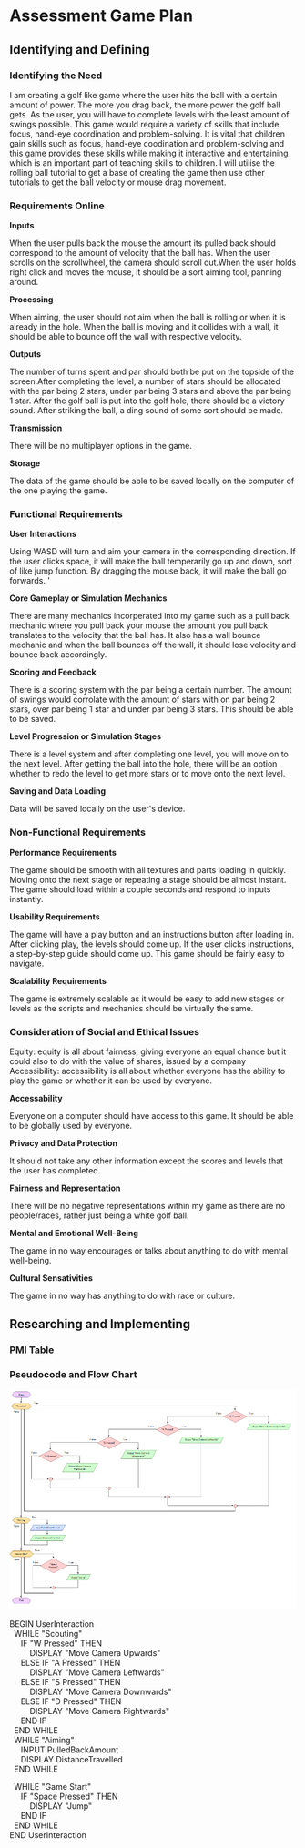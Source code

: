 # **Assessment Game Plan**

## **Identifying and Defining**

### **Identifying the Need**

I am creating a golf like game where the user hits the ball with a certain amount of power. The more you drag back, the more power the golf ball gets. As the user, you will have to complete levels with the least amount of swings possible. This game would require a variety of skills that include focus, hand-eye coordination and problem-solving. It is vital that children gain skills such as focus, hand-eye coodination and problem-solving and this game provides these skills while making it interactive and entertaining which is an important part of teaching skills to children. I will utilise the rolling ball tutorial to get a base of creating the game then use other tutorials to get the ball velocity or mouse drag movement.

### **Requirements Online**

**Inputs**

When the user pulls back the mouse the amount its pulled back should correspond to the amount of velocity that the ball has. When the user scrolls on the scrollwheel, the camera should scroll out.When the user holds right click and moves the mouse, it should be a sort aiming tool, panning around.

**Processing**

When aiming,  the user should not aim when the ball is rolling or when it is already in the hole. When the ball is moving and it collides with a wall, it should be able to bounce off the wall with respective velocity. 

**Outputs**

The number of turns spent and par should both be put on the topside of the screen.After completing the level, a number of stars should be allocated with the par being 2 stars, under par being 3 stars and above the par being 1 star. After the golf ball is put into the golf hole, there should be a victory sound. After striking the ball, a ding sound of some sort should be made.

**Transmission**

There will be no multiplayer options in the game.


**Storage**

The data of the game should be able to be saved locally on the computer of the one playing the game.

### **Functional Requirements**

**User Interactions**

Using WASD will turn and aim your camera in the corresponding direction. If the user clicks space, it will make the ball temperarily go up and down, sort of like jump function. By dragging the mouse back, it will make the ball go forwards. '

**Core Gameplay or Simulation Mechanics**
 
There are many mechanics incorperated into my game such as a pull back mechanic where you pull back your mouse the amount you pull back translates to the velocity that the ball has. It also has a wall bounce mechanic and when the ball bounces off the wall, it should lose velocity and bounce back accordingly. 

**Scoring and Feedback**

There is a scoring system with the par being a certain number. The amount of swings would corrolate with the amount of stars with on par being 2 stars, over par being 1 star and under par being 3 stars. This should be able to be saved.

**Level Progression or Simulation Stages**

There is a level system and after completing one level, you will move on to the next level. After getting the ball into the hole, there will be an option whether to redo the level to get more stars or to move onto the next level.

**Saving and Data Loading**

Data will be saved locally on the user's device.

### **Non-Functional Requirements**

**Performance Requirements**

The game should be smooth with all textures and parts loading in quickly. Moving onto the next stage or repeating a stage should be almost instant. The game should load within a couple seconds and respond to inputs instantly.

**Usability Requirements**

The game will have a play button and an instructions button after loading in. After clicking play, the levels should come up. If the user clicks instructions, a step-by-step guide should come up. This game should be fairly easy to navigate.

**Scalability Requirements**

The game is extremely scalable as it would be easy to add new stages or levels as the scripts and mechanics should be virtually the same.

### **Consideration of Social and Ethical Issues**

Equity: equity is all about fairness, giving everyone an equal chance but it could also to do with the value of shares, issued by a company
Accessibility: accessibility is all about whether everyone has the ability to play the game or whether it can be used by everyone.

**Accessability**

Everyone on a computer should have access to this game. It should be able to be globally used by everyone.

**Privacy and Data Protection**

It should not take any other information except the scores and levels that the user has completed.

**Fairness and Representation**

There will be no negative representations within my game as there are no people/races, rather just being a white golf ball.

**Mental and Emotional Well-Being**

The game in no way encourages or talks about anything to do with mental well-being. 

**Cultural Sensativities**

The game in no way has anything to do with race or culture. 

## **Researching and Implementing**

### **PMI Table**

### **Pseudocode and Flow Chart**

![](userinteractions.png)


BEGIN UserInteraction  
&nbsp;&nbsp;WHILE "Scouting"  
&nbsp;&nbsp;&nbsp;&nbsp; IF "W Pressed" THEN  
&nbsp;&nbsp;&nbsp;&nbsp;&nbsp;&nbsp;&nbsp;&nbsp;  DISPLAY "Move Camera Upwards"  
&nbsp;&nbsp;&nbsp;&nbsp; ELSE IF "A Pressed" THEN  
&nbsp;&nbsp;&nbsp;&nbsp;&nbsp;&nbsp;&nbsp;&nbsp;  DISPLAY "Move Camera Leftwards"  
&nbsp;&nbsp;&nbsp;&nbsp; ELSE IF "S Pressed" THEN  
&nbsp;&nbsp;&nbsp;&nbsp;&nbsp;&nbsp;&nbsp;&nbsp;  DISPLAY "Move Camera Downwards"  
&nbsp;&nbsp;&nbsp;&nbsp; ELSE IF "D Pressed" THEN  
&nbsp;&nbsp;&nbsp;&nbsp;&nbsp;&nbsp;&nbsp;&nbsp;  DISPLAY "Move Camera Rightwards"  
&nbsp;&nbsp;&nbsp;&nbsp; END IF  
&nbsp;&nbsp;END WHILE  
&nbsp;&nbsp;WHILE "Aiming"  
&nbsp;&nbsp;&nbsp;&nbsp; INPUT PulledBackAmount  
&nbsp;&nbsp;&nbsp;&nbsp; DISPLAY DistanceTravelled  
&nbsp;&nbsp;END WHILE  

&nbsp;&nbsp;WHILE "Game Start"  
&nbsp;&nbsp;&nbsp;&nbsp; IF "Space Pressed" THEN  
&nbsp;&nbsp;&nbsp;&nbsp;&nbsp;&nbsp;&nbsp;&nbsp;  DISPLAY "Jump"  
&nbsp;&nbsp;&nbsp;&nbsp; END IF  
&nbsp;&nbsp;END WHILE  
END UserInteraction